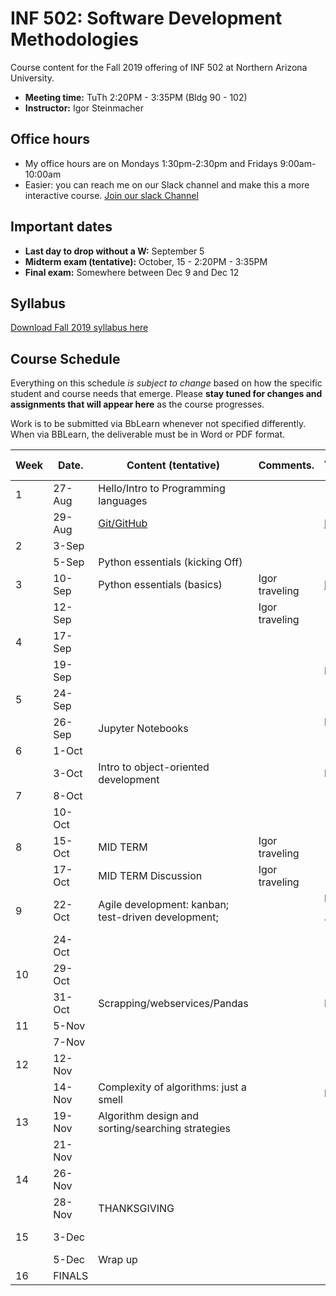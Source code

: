 # INF 502: Software Development Methodologies

Course content for the Fall 2019 offering of INF 502 at Northern Arizona University.

* **Meeting time:** TuTh 2:20PM - 3:35PM (Bldg 90 - 102)
* **Instructor:** Igor Steinmacher

## Office hours
* My office hours are on Mondays 1:30pm-2:30pm and Fridays 9:00am-10:00am
* Easier: you can reach me on our Slack channel and make this a more interactive course. [Join our slack Channel](https://join.slack.com/t/inf502-fall2019/shared_invite/enQtNzI1NDAyMDY2NzY5LWY2MDZkMDUxODlkMGY2NzdhMWMwZjkzMGFiOTU3MDY5YWI0ZDBjOWU2ZGJlMTY4ZDQwZmRiZWQ4YWNkMTUyNDY)

## Important dates

* **Last day to drop without a W:** September 5
* **Midterm exam (tentative):** October, 15 - 2:20PM - 3:35PM
* **Final exam:** Somewhere between Dec 9 and Dec 12

## Syllabus

[Download Fall 2019 syllabus here](documents/INF502_Syllabus_Steinmacher.pdf)

## Course Schedule
Everything on this schedule *is subject to change* based on how the specific student and course needs that emerge. Please **stay tuned for changes and assignments that will appear here** as the course progresses.

Work is to be submitted via BbLearn whenever not specified differently. When via BBLearn, the deliverable must be in Word or PDF format.

|Week|Date.   | Content (tentative)                                   | Comments.      | Assignments out          | Deadline |
|----|--------|-------------------------------------------------------|----------------|--------------------------|----------|
| 1  | 27-Aug | Hello/Intro to Programming languages                  |                |                          |          |
|    | 29-Aug | [Git/GitHub](slides/lectureGit.pdf)                   |                | [HW1](assignments/01_git.md)|.      |
| 2  | 3-Sep  |                                                       |                |                          |          |
|    | 5-Sep  | Python essentials (kicking Off)                       |                |                          |          |
| 3  | 10-Sep | Python essentials (basics)                            | Igor traveling | [PA1](assignments/pa01.md), [HW2](assignments/pythonBasics.md) |  HW1          |
|    | 12-Sep |                                                       | Igor traveling |                          |          |
| 4  | 17-Sep |                                                       |                |                          |       |
|    | 19-Sep |                                                       |                | HW3                      | HW2          |
| 5  | 24-Sep |                                                       |                |                          |          |
|    | 26-Sep | Jupyter Notebooks                                     |                | HW4 (Jupyter)            | HW3      |
| 6  | 1-Oct  |                                                       |                |                          |          |
|    | 3-Oct  | Intro to object-oriented development                  |                | HW5                      | HW4, PA1     |
| 7  | 8-Oct  |                                                       |                |                          |          |
|    | 10-Oct |                                                       |                |                          | HW5      |
| 8  | 15-Oct | MID TERM                                              | Igor traveling |                          |          |
|    | 17-Oct | MID TERM Discussion                                   | Igor traveling |                          |          |
| 9  | 22-Oct | Agile development: kanban; test-driven development;   |                | HW5 (stories, TDD), PA2  |          |
|    | 24-Oct |                                                       |                |                          |          |
| 10 | 29-Oct |                                                       |                |                          | HW5      |
|    | 31-Oct | Scrapping/webservices/Pandas                          |                | PA3, HW6                 | PA2      |
| 11 | 5-Nov  |                                                       |                |                          |          |
|    | 7-Nov  |                                                       |                |                          | HW6      |
| 12 | 12-Nov |                                                       |                |                          |          |
|    | 14-Nov | Complexity of algorithms: just a smell                |                | HW7                      |          |
| 13 | 19-Nov | Algorithm design and sorting/searching strategies     |                |                          |          |
|    | 21-Nov |                                                       |                |                          |          |
| 14 | 26-Nov |                                                       |                |                          |          |
|    | 28-Nov | THANKSGIVING                                          |                |                          |          |
| 15 | 3-Dec  |                                                       |                |                          | HW7, PA3 |
|    | 5-Dec  | Wrap up                                               |                |                          |          |
| 16 | FINALS |                                                       |                |                          |          |
